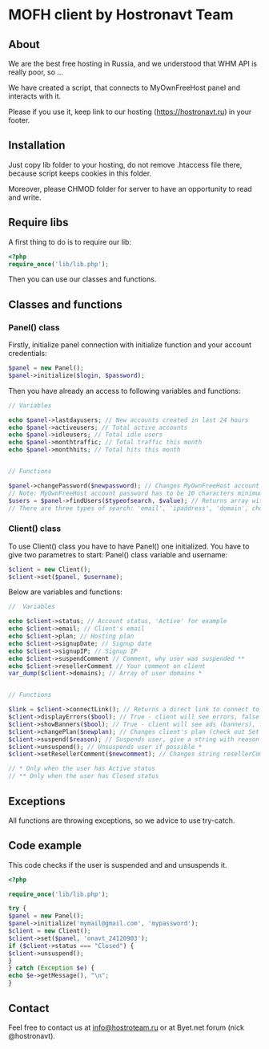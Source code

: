 # MOFH client by Hostronavt Team
## About
We are the best free hosting in Russia, and we understood that WHM API is really poor, so ...

We have created a script, that connects to MyOwnFreeHost panel and interacts with it.

Please if you use it, keep link to our hosting (https://hostronavt.ru) in your footer.
## Installation
Just copy lib folder to your hosting, do not remove .htaccess file there, because script keeps cookies in this folder.

Moreover, please CHMOD folder for server to have an opportunity to read and write.
## Require libs
A first thing to do is to require our lib:
```php
<?php
require_once('lib/lib.php');
```
Then you can use our classes and functions.
## Classes and functions
### Panel() class
Firstly, initialize panel connection with initialize function and your account credentials:
```php
$panel = new Panel();
$panel->initialize($login, $password);
```
Then you have already an access to following variables and functions:
```php
// Variables

echo $panel->lastdayusers; // New accounts created in last 24 hours
echo $panel->activeusers; // Total active accounts
echo $panel->idleusers; // Total idle users
echo $panel->monthtraffic; // Total traffic this month
echo $panel->monthhits; // Total hits this month


// Functions

$panel->changePassword($newpassword); // Changes MyOwnFreeHost account password
// Note: MyOwnFreeHost account password has to be 10 characters minimum, only letters and numbers
$users = $panel->findUsers($typeofsearch, $value); // Returns array with usernames
// There are three types of search: 'email', 'ipaddress', 'domain', choose one and give its value

```
### Client() class
To use Client() class you have to have Panel() one initialized.
You have to give two parametres to start: Panel() class variable and username:
```php
$client = new Client();
$client->set($panel, $username);
```
Below are variables and functions:
```php
//  Variables

echo $client->status; // Account status, 'Active' for example
echo $client->email; // Client's email
echo $client->plan; // Hosting plan
echo $client->signupDate; // Signup date
echo $client->signupIP; // Signup IP
echo $client->suspendComment // Comment, why user was suspended **
echo $client->resellerComment // Your comment on client
var_dump($client->domains); // Array of user domains *


// Functions

$link = $client->connectLink(); // Returns a direct link to connect to cPanel *
$client->displayErrors($bool); // True - client will see errors, false - not *
$client->showBanners($bool); // True - client will see ads (banners), false - not *
$client->changePlan($newplan); // Changes client's plan (check out Set Packages in MOFH Panel)
$client->suspend($reason); // Suspends user, give a string with reason **
$client->unsuspend(); // Unsuspends user if possible *
$client->setResellerComment($newcomment); // Changes string resellerComment

// * Only when the user has Active status
// ** Only when the user has Closed status
```
## Exceptions
All functions are throwing exceptions, so we advice to use try-catch.
## Code example
This code checks if the user is suspended and and unsuspends it.
```php
<?php

require_once('lib/lib.php');

try {
$panel = new Panel();
$panel->initialize('mymail@gmail.com', 'mypassword');
$client = new Client();
$client->set($panel, 'onavt_24120903');
if ($client->status === "Closed") {
$client->unsuspend();
}
} catch (Exception $e) {
echo $e->getMessage(), "\n";
}
```
## Contact
Feel free to contact us at info@hostroteam.ru or at Byet.net forum (nick @hostronavt).
